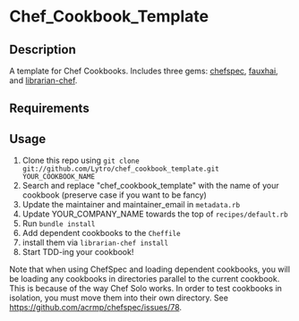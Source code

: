 Chef_Cookbook_Template
==========

Description
-----------
A template for Chef Cookbooks. Includes three gems: [chefspec](https://github.com/acrmp/chefspec), [fauxhai](https://github.com/customink/fauxhai), and [librarian-chef](https://github.com/applicationsonline/librarian).

Requirements
------------


Usage
-----
1. Clone this repo using `git clone git://github.com/Lytro/chef_cookbook_template.git YOUR_COOKBOOK_NAME`
2. Search and replace "chef_cookbook_template" with the name of your cookbook (preserve case if you want to be fancy)
3. Update the maintainer and maintainer_email in `metadata.rb`
4. Update YOUR_COMPANY_NAME towards the top of `recipes/default.rb`
5. Run `bundle install`
6. Add dependent cookbooks to the `Cheffile`
7. install them via `librarian-chef install`
8. Start TDD-ing your cookbook!

Note that when using ChefSpec and loading dependent cookbooks, you will be loading any cookbooks in directories parallel
to the current cookbook. This is because of the way Chef Solo works. In order to test cookbooks in isolation, you must move
them into their own directory. See https://github.com/acrmp/chefspec/issues/78.
